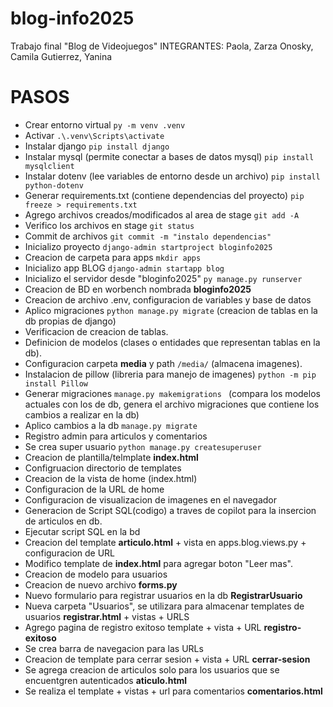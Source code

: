 # blog-info2025
Trabajo final "Blog de Videojuegos"
INTEGRANTES: 
    Paola, Zarza
    Onosky, Camila
    Gutierrez, Yanina   

# PASOS
 - Crear entorno virtual `py -m venv .venv`
 - Activar `.\.venv\Scripts\activate` 
 - Instalar django `pip install django`
 - Instalar mysql (permite conectar a bases de datos mysql) `pip install mysqlclient`
 - Instalar dotenv (lee variables de entorno desde un archivo) `pip install python-dotenv`
 - Generar requirements.txt (contiene dependencias del proyecto) `pip freeze > requirements.txt`
 - Agrego archivos creados/modificados al area de stage `git add -A`
 - Verifico los archivos en stage `git status`
 - Commit de archivos `git commit -m "instalo dependencias"`
 - Inicializo proyecto `django-admin startproject bloginfo2025 `
 - Creacion de carpeta para apps `mkdir apps`
 - Inicializo app BLOG `django-admin startapp blog`
 - Inicializo el servidor desde "bloginfo2025" `py manage.py runserver`
 - Creacion de BD en worbench nombrada **bloginfo2025**
 - Creacion de archivo .env, configuracion de variables y base de datos
 - Aplico migraciones `python manage.py migrate` (creacion de tablas en  la db propias de django)
- Verificacion de creacion de tablas.
- Definicion de modelos (clases o entidades que representan tablas en la db).
- Configuracion carpeta **media** y path `/media/` (almacena imagenes).
- Instalacion de pillow (libreria para manejo de imagenes) `python -m pip install Pillow`
- Generar migraciones `manage.py makemigrations ` (compara los modelos actuales con los de db, genera el archivo migraciones que contiene los cambios a realizar en la db)
- Aplico cambios a la db `manage.py migrate`
- Registro admin para articulos y comentarios
- Se crea super usuario `python manage.py createsuperuser`
- Creacion de plantilla/telmplate **index.html**
- Configruacion directorio de templates
- Creacion de la vista de home (index.html)
- Configuracion de la URL de home 
- Configuracion de visualizacion de imagenes en el navegador
- Generacion de Script SQL(codigo) a traves de copilot para la insercion de articulos en db.
- Ejecutar script SQL en la bd
- Creacion del template **articulo.html** + vista en apps.blog.views.py + configuracion de URL
- Modifico template de **index.html** para agregar boton "Leer mas".
- Creacion de modelo para usuarios
- Creacion de nuevo archivo **forms.py**
- Nuevo formulario para registrar usuarios en la db **RegistrarUsuario**
- Nueva carpeta "Usuarios", se utilizara para almacenar templates de usuarios **registrar.html** + vistas + URLS
- Agrego pagina de registro exitoso template + vista + URL **registro-exitoso**
- Se crea barra de navegacion para las URLs
- Creacion de template para cerrar sesion + vista + URL **cerrar-sesion**
- Se agrega creacion de articulos solo para los usuarios que se encuentgren autenticados **aticulo.html**
- Se realiza el template + vistas + url para comentarios **comentarios.html**